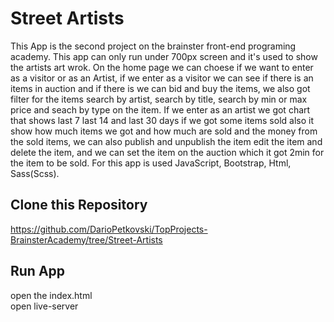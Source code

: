 # Street Artists

This App is the second project on the brainster front-end programing academy. This app can only run under 700px screen and it's used to show the artists art wrok. On the home page we can choese if we want to enter as a visitor or as an Artist, if we enter as a visitor we can see if there is an items in auction and if there is we can bid and buy the items, we also got filter for the items search by artist, search by title, search by min or max price and seach by type on the item. If we enter as an artist we got chart that shows last 7 last 14 and last 30 days if we got some items sold also it show how much items we got and how much are sold and the money from the sold items, we can also publish and unpublish the item edit the item and delete the item, and we can set the item on the auction which it got 2min for the item to be sold. For this app is used JavaScript, Bootstrap, Html, Sass(Scss).

## Clone this Repository

https://github.com/DarioPetkovski/TopProjects-BrainsterAcademy/tree/Street-Artists

## Run App

open the index.html <br/>
open live-server
